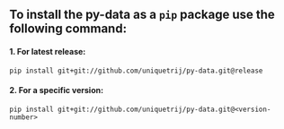 To install the py-data as a ``pip`` package use the following command:
---

#### 1. For latest release:
```
pip install git+git://github.com/uniquetrij/py-data.git@release
```

#### 2. For a specific version:
```
pip install git+git://github.com/uniquetrij/py-data.git@<version-number>
```